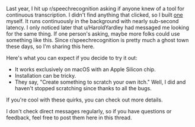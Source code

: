 Last year, I hit up r/speechrecognition asking if anyone knew of a tool for continuous transcription. I didn't find anything that clicked, so I built [one](https://github.com/8ta4/say) myself. It runs continuously in the background with nearly sub-second latency. I only noticed later that u/HaroldYardley had messaged me looking for the same thing. If one person's asking, maybe more folks could use something like this. Since r/speechrecognition is pretty much a ghost town these days, so I'm sharing this here.

Here's what you can expect if you decide to try it out:

- It works exclusively on macOS with an Apple Silicon chip.
- Installation can be tricky.
- They say, "Create something to scratch your own itch." Well, I did and haven't stopped scratching since thanks to all the bugs.

If you're cool with these quirks, you can check out more details.

I don't check direct messages regularly, so if you have questions or feedback, feel free to post them here in this thread.
